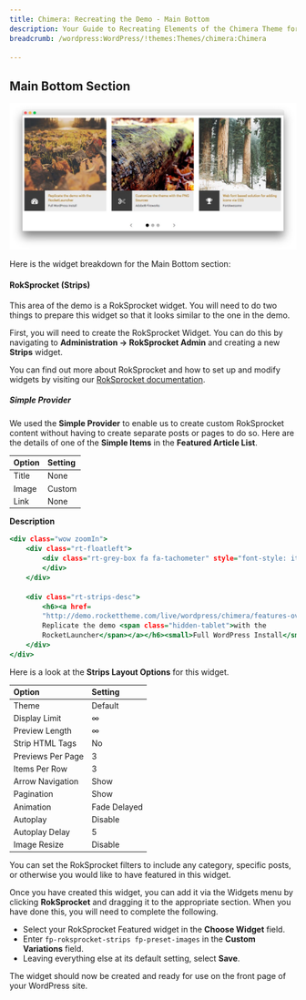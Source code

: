 ```yaml
---
title: Chimera: Recreating the Demo - Main Bottom
description: Your Guide to Recreating Elements of the Chimera Theme for WordPress
breadcrumb: /wordpress:WordPress/!themes:Themes/chimera:Chimera

---
```


Main Bottom Section
-----

![Main Bottom](assets/demo_6.jpeg)

Here is the widget breakdown for the Main Bottom section:

#### RokSprocket (Strips)

This area of the demo is a RokSprocket widget. You will need to do two things to prepare this widget so that it looks similar to the one in the demo.

First, you will need to create the RokSprocket Widget. You can do this by navigating to **Administration -> RokSprocket Admin** and creating a new **Strips** widget.

You can find out more about RokSprocket and how to set up and modify widgets by visiting our [RokSprocket documentation](../../plugins/roksprocket/).

##### Simple Provider

We used the **Simple Provider** to enable us to create custom RokSprocket content without having to create separate posts or pages to do so. Here are the details of one of the **Simple Items** in the **Featured Article List**.

| Option | Setting |
| :----- | :------ |
| Title  | None    |
| Image  | Custom  |
| Link   | None    |

**Description**

~~~ .html
<div class="wow zoomIn">
    <div class="rt-floatleft">
        <div class="rt-grey-box fa fa-tachometer" style="font-style: italic">
        </div>
    </div>

    <div class="rt-strips-desc">
        <h6><a href=
        "http://demo.rockettheme.com/live/wordpress/chimera/features-overview/">
        Replicate the demo <span class="hidden-tablet">with the
        RocketLauncher</span></a></h6><small>Full WordPress Install</small>
    </div>
</div>
~~~

Here is a look at the **Strips Layout Options** for this widget.

| Option            | Setting      |
| :----------       | :----------  |
| Theme             | Default      |
| Display Limit     | ∞            |
| Preview Length    | ∞            |
| Strip HTML Tags   | No           |
| Previews Per Page | 3            |
| Items Per Row     | 3            |
| Arrow Navigation  | Show         |
| Pagination        | Show         |
| Animation         | Fade Delayed |
| Autoplay          | Disable      |
| Autoplay Delay    | 5            |
| Image Resize      | Disable      |

You can set the RokSprocket filters to include any category, specific posts, or otherwise you would like to have featured in this widget.

Once you have created this widget, you can add it via the Widgets menu by clicking **RokSprocket** and dragging it to the appropriate section. When you have done this, you will need to complete the following.

* Select your RokSprocket Featured widget in the **Choose Widget** field.
* Enter `fp-roksprocket-strips fp-preset-images` in the **Custom Variations** field.
* Leaving everything else at its default setting, select **Save**.

The widget should now be created and ready for use on the front page of your WordPress site.
